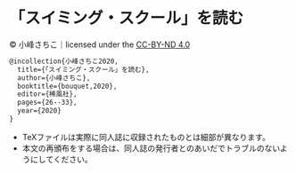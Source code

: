# 「スイミング・スクール」を読む

 &copy; 小峰さちこ｜licensed under the [CC-BY-ND 4.0](https://creativecommons.org/licenses/by-nd/4.0/deed.ja)

```tex
@incollection{小峰さちこ2020,
  title={「スイミング・スクール」を読む},
  author={小峰さちこ},
  booktitle={bouquet,2020},
  editor={稀風社},
  pages={26--33},
  year={2020}
}
```

- TeXファイルは実際に同人誌に収録されたものとは細部が異なります。
- 本文の再頒布をする場合は、同人誌の発行者とのあいだでトラブルのないようにしてください。

